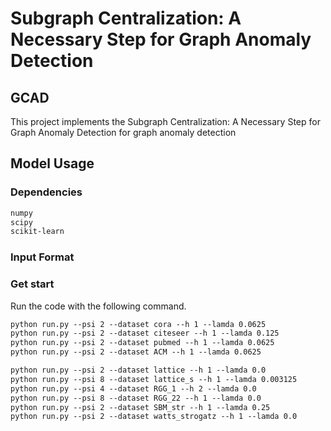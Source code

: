 
# Subgraph Centralization: A Necessary Step for Graph Anomaly Detection

## GCAD

This project implements the Subgraph Centralization: A Necessary Step for Graph Anomaly Detection for graph anomaly detection


## Model Usage

### Dependencies 

```markdown
numpy
scipy
scikit-learn
```

### Input Format

### Get start

Run the code with the following command.

```markdown
python run.py --psi 2 --dataset cora --h 1 --lamda 0.0625
python run.py --psi 2 --dataset citeseer --h 1 --lamda 0.125
python run.py --psi 2 --dataset pubmed --h 1 --lamda 0.0625
python run.py --psi 2 --dataset ACM --h 1 --lamda 0.0625

python run.py --psi 2 --dataset lattice --h 1 --lamda 0.0
python run.py --psi 8 --dataset lattice_s --h 1 --lamda 0.003125
python run.py --psi 4 --dataset RGG_1 --h 2 --lamda 0.0
python run.py --psi 8 --dataset RGG_22 --h 1 --lamda 0.0
python run.py --psi 2 --dataset SBM_str --h 1 --lamda 0.25
python run.py --psi 2 --dataset watts_strogatz --h 1 --lamda 0.0
```